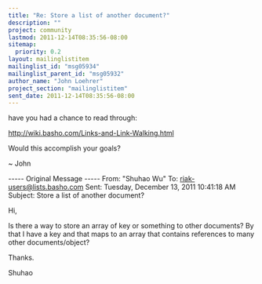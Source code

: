 ```yaml
---
title: "Re: Store a list of another document?"
description: ""
project: community
lastmod: 2011-12-14T08:35:56-08:00
sitemap:
  priority: 0.2
layout: mailinglistitem
mailinglist_id: "msg05934"
mailinglist_parent_id: "msg05932"
author_name: "John Loehrer"
project_section: "mailinglistitem"
sent_date: 2011-12-14T08:35:56-08:00
---
```



have you had a chance to read through:

http://wiki.basho.com/Links-and-Link-Walking.html

Would this accomplish your goals?

~ John

----- Original Message -----
From: "Shuhao Wu" 
To: riak-users@lists.basho.com
Sent: Tuesday, December 13, 2011 10:41:18 AM
Subject: Store a list of another document?


Hi, 

Is there a way to store an array of key or something to other documents? By 
that I have a key and that maps to an array that contains references to many 
other documents/object? 

Thanks. 

Shuhao 

